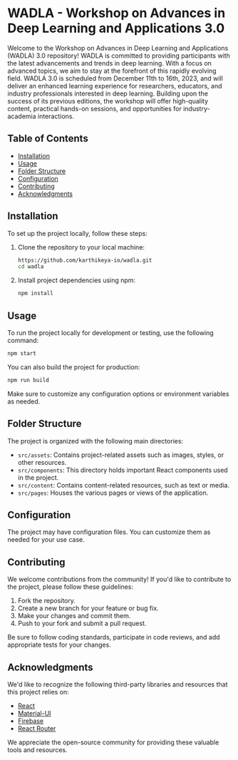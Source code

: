# WADLA - Workshop on Advances in Deep Learning and Applications 3.0

Welcome to the Workshop on Advances in Deep Learning and Applications (WADLA) 3.0 repository! WADLA is committed to providing participants with the latest advancements and trends in deep learning. With a focus on advanced topics, we aim to stay at the forefront of this rapidly evolving field. WADLA 3.0 is scheduled from December 11th to 16th, 2023, and will deliver an enhanced learning experience for researchers, educators, and industry professionals interested in deep learning. Building upon the success of its previous editions, the workshop will offer high-quality content, practical hands-on sessions, and opportunities for industry-academia interactions.

## Table of Contents

- [Installation](#installation)
- [Usage](#usage)
- [Folder Structure](#folder-structure)
- [Configuration](#configuration)
- [Contributing](#contributing)
- [Acknowledgments](#acknowledgments)
<!-- - [Components and Modules](#components-and-modules) -->
<!-- - [License](#license) -->

## Installation

To set up the project locally, follow these steps:

1. Clone the repository to your local machine:

   ```bash
   https://github.com/karthikeya-io/wadla.git
   cd wadla

2. Install project dependencies using npm:
   ```bash
   npm install
   ```


## Usage

  To run the project locally for development or testing, use the following command:

  ```bash
  npm start
  ```

  You can also build the project for production:
  ```bash
  npm run build
  ```
  Make sure to customize any configuration options or environment variables as needed.


## Folder Structure

The project is organized with the following main directories:

- `src/assets`: Contains project-related assets such as images, styles, or other resources.
- `src/components`: This directory holds important React components used in the project.
- `src/content`: Contains content-related resources, such as text or media.
- `src/pages`: Houses the various pages or views of the application.

<!--
## Components and Modules

- **src/components**: This directory holds important React components used in the project.
- **src/modules**: Contains various modules that extend the functionality of the application.
-->

## Configuration

The project may have configuration files. You can customize them as needed for your use case.


## Contributing

We welcome contributions from the community! If you'd like to contribute to the project, please follow these guidelines:

1. Fork the repository.
2. Create a new branch for your feature or bug fix.
3. Make your changes and commit them.
4. Push to your fork and submit a pull request.

Be sure to follow coding standards, participate in code reviews, and add appropriate tests for your changes.

<!--
## License

This project is licensed under the MIT License - see the [LICENSE](LICENSE) file for details.
-->

## Acknowledgments

We'd like to recognize the following third-party libraries and resources that this project relies on:

- [React](https://reactjs.org/)
- [Material-UI](https://mui.com/)
- [Firebase](https://firebase.google.com/)
- [React Router](https://reactrouter.com/)

We appreciate the open-source community for providing these valuable tools and resources.



 
